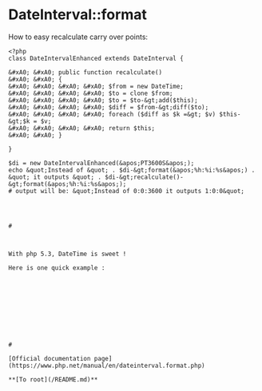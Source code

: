 # DateInterval::format





How to easy recalculate carry over points:



```
<?php
class DateIntervalEnhanced extends DateInterval {

&#xA0; &#xA0; public function recalculate()
&#xA0; &#xA0; {
&#xA0; &#xA0; &#xA0; &#xA0; $from = new DateTime;
&#xA0; &#xA0; &#xA0; &#xA0; $to = clone $from;
&#xA0; &#xA0; &#xA0; &#xA0; $to = $to-&gt;add($this);
&#xA0; &#xA0; &#xA0; &#xA0; $diff = $from-&gt;diff($to);
&#xA0; &#xA0; &#xA0; &#xA0; foreach ($diff as $k =&gt; $v) $this-&gt;$k = $v;
&#xA0; &#xA0; &#xA0; &#xA0; return $this;
&#xA0; &#xA0; }

}

$di = new DateIntervalEnhanced(&apos;PT3600S&apos;);
echo &quot;Instead of &quot; . $di-&gt;format(&apos;%h:%i:%s&apos;) . &quot; it outputs &quot; . $di-&gt;recalculate()-&gt;format(&apos;%h:%i:%s&apos;);
# output will be: &quot;Instead of 0:0:3600 it outputs 1:0:0&quot;


  

#



With php 5.3, DateTime is sweet !

Here is one quick example :





```
<?php

/**

 * A sweet interval formatting, will use the two biggest interval parts.

 * On small intervals, you get minutes and seconds.

 * On big intervals, you get months and days.

 * Only the two biggest parts are used. 

 * 

 * @param DateTime $start

 * @param DateTime|null $end

 * @return string

 */

public function formatDateDiff($start, $end=null) {

&#xA0; &#xA0; if(!($start instanceof DateTime)) {

&#xA0; &#xA0; &#xA0; &#xA0; $start = new DateTime($start);

&#xA0; &#xA0; }

&#xA0; &#xA0; 

&#xA0; &#xA0; if($end === null) {

&#xA0; &#xA0; &#xA0; &#xA0; $end = new DateTime();

&#xA0; &#xA0; }

&#xA0; &#xA0; 

&#xA0; &#xA0; if(!($end instanceof DateTime)) {

&#xA0; &#xA0; &#xA0; &#xA0; $end = new DateTime($start);

&#xA0; &#xA0; }

&#xA0; &#xA0; 

&#xA0; &#xA0; $interval = $end-&gt;diff($start);

&#xA0; &#xA0; $doPlural = function($nb,$str){return $nb&gt;1?$str.&apos;s&apos;:$str;}; // adds plurals

&#xA0; &#xA0; 

&#xA0; &#xA0; $format = array();

&#xA0; &#xA0; if($interval-&gt;y !== 0) {

&#xA0; &#xA0; &#xA0; &#xA0; $format[] = &quot;%y &quot;.$doPlural($interval-&gt;y, &quot;year&quot;);

&#xA0; &#xA0; }

&#xA0; &#xA0; if($interval-&gt;m !== 0) {

&#xA0; &#xA0; &#xA0; &#xA0; $format[] = &quot;%m &quot;.$doPlural($interval-&gt;m, &quot;month&quot;);

&#xA0; &#xA0; }

&#xA0; &#xA0; if($interval-&gt;d !== 0) {

&#xA0; &#xA0; &#xA0; &#xA0; $format[] = &quot;%d &quot;.$doPlural($interval-&gt;d, &quot;day&quot;);

&#xA0; &#xA0; }

&#xA0; &#xA0; if($interval-&gt;h !== 0) {

&#xA0; &#xA0; &#xA0; &#xA0; $format[] = &quot;%h &quot;.$doPlural($interval-&gt;h, &quot;hour&quot;);

&#xA0; &#xA0; }

&#xA0; &#xA0; if($interval-&gt;i !== 0) {

&#xA0; &#xA0; &#xA0; &#xA0; $format[] = &quot;%i &quot;.$doPlural($interval-&gt;i, &quot;minute&quot;);

&#xA0; &#xA0; }

&#xA0; &#xA0; if($interval-&gt;s !== 0) {

&#xA0; &#xA0; &#xA0; &#xA0; if(!count($format)) {

&#xA0; &#xA0; &#xA0; &#xA0; &#xA0; &#xA0; return &quot;less than a minute ago&quot;;

&#xA0; &#xA0; &#xA0; &#xA0; } else {

&#xA0; &#xA0; &#xA0; &#xA0; &#xA0; &#xA0; $format[] = &quot;%s &quot;.$doPlural($interval-&gt;s, &quot;second&quot;);

&#xA0; &#xA0; &#xA0; &#xA0; }

&#xA0; &#xA0; }

&#xA0; &#xA0; 

&#xA0; &#xA0; // We use the two biggest parts

&#xA0; &#xA0; if(count($format) &gt; 1) {

&#xA0; &#xA0; &#xA0; &#xA0; $format = array_shift($format).&quot; and &quot;.array_shift($format);

&#xA0; &#xA0; } else {

&#xA0; &#xA0; &#xA0; &#xA0; $format = array_pop($format);

&#xA0; &#xA0; }

&#xA0; &#xA0; 

&#xA0; &#xA0; // Prepend &apos;since &apos; or whatever you like

&#xA0; &#xA0; return $interval-&gt;format($format);

}

?>
```



  

#

[Official documentation page](https://www.php.net/manual/en/dateinterval.format.php)

**[To root](/README.md)**